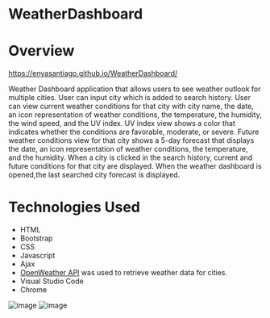 # WeatherDashboard
# Overview
https://enyasantiago.github.io/WeatherDashboard/

 Weather Dashboard application that allows users to see weather outlook for multiple cities. User can input city which is added to search history. User can view current weather conditions for that city with city name, the date, an icon representation of weather conditions, the temperature, the humidity, the wind speed, and the UV index. UV index view shows a color that indicates whether the conditions are favorable, moderate, or severe. Future weather conditions view for that city shows a 5-day forecast that displays the date, an icon representation of weather conditions, the temperature, and the humidity.
 When a city is clicked in the search history, current and future conditions for that city are displayed.
 When the weather dashboard is opened,the last searched city forecast is displayed.

# Technologies Used
* HTML
* Bootstrap
* CSS
* Javascript
* Ajax
* [OpenWeather API](https://openweathermap.org/api) was used to retrieve weather data for cities. 
* Visual Studio Code 
* Chrome 

![image](https://user-images.githubusercontent.com/15931465/106846294-9cf0c480-667a-11eb-87d9-aaac46ed3142.png)
![image](https://user-images.githubusercontent.com/15931465/107866966-6833f880-6e44-11eb-8c5a-4692a6b12902.png)


